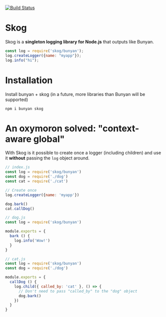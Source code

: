 [![Build Status](https://travis-ci.org/KTH/skog.svg?branch=master)](https://travis-ci.org/KTH/skog)

# Skog

Skog is a **singleton logging library for Node.js** that outputs like Bunyan.

```js
const log = require('skog/bunyan');
log.createLogger({name: "myapp"});
log.info("hi");
```

# Installation

Install bunyan + skog (in a future, more libraries than Bunyan will be supported)

```
npm i bunyan skog
```

# An oxymoron solved: "context-aware global"

With Skog is it possible to create once a logger (including children) and use it **without** passing the `log` object around.

```js
// index.js
const log = require('skog/bunyan')
const dog = require('./dog')
const cat = require('./cat')

// Create once
log.createLogger({name: 'myapp'})

dog.bark()
cat.callDog()
```

```js
// dog.js
const log = require('skog/bunyan')

module.exports = {
  bark () {
    log.info('Wow!')
  }
}
```

```js
// cat.js
const log = require('skog/bunyan')
const dog = require('./dog')

module.exports = {
  callDog () {
    log.child({ called_by: 'cat' }, () => {
      // Don't need to pass "called_by" to the "dog" object
      dog.bark()
    })
  }
}
```
